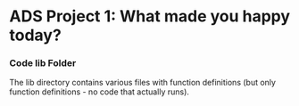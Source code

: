 # ADS Project 1: What made you happy today?
### Code lib Folder

The lib directory contains various files with function definitions (but only function definitions - no code that actually runs).